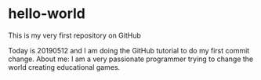 # hello-world
This is my very first repository on GitHub

Today is 20190512 and I am doing the GitHub tutorial to do my first commit change.
About me: I am a very passionate programmer trying to change the world creating educational games.
